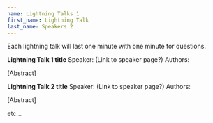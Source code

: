 ```yaml
---
name: Lightning Talks 1
first_name: Lightning Talk 
last_name: Speakers 2
---
```


Each lightning talk will last one minute with one minute for questions.

**Lightning Talk 1 title**
Speaker: (Link to speaker page?)
Authors: 

[Abstract]


**Lightning Talk 2 title**
Speaker: (Link to speaker page?)
Authors: 

[Abstract]

etc...
